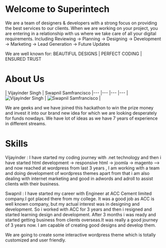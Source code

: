 Welcome to Superintech
================

We are a team of designers & developers with a strong focus on providing the best services to our clients. When we are working on your project, you are entering in a relationship with us where we take care of all your digital requirements. Including Reviewing -> Planning -> Designing -> Development -> Marketing -> Lead Generation -> Future Updates

We are well known for: 
BEAUTIFUL DESIGNS  |  PERFECT CODING  |  ENSURED TRUST

About Us
===========================

| Vijayinder Singh | Swapnil Samfrancisco
|--- |--- |--- |---
| ![Vijayinder Singh](http://superintech.com/hackathon/vj.gif) | ![Swapnil Samfrancisco](http://superintech.com/hackathon/swapnil.gif) | 

We are geeks and we have joined this hackathon to win the prize money and invest it into our brand new idea for which we are looking desperately for funds nowdays.
We have lot of ideas as we have 7 years of experience in different streams.

Skills 
=======
Vijayinder : I have started my coding journey with .net technology and then i have started html development -> responsive html -> joomla -> magento --> and now reached at wordpress from last 3 years , I am working with a team and doing development of wordpress themes apart from that i am also dealing with internet marketing and good in adwords and adroll to assist clients with their business.  

Swapnil : I have started my career with Engineer at ACC Cement limited company.I got placed there from my college. It was a good job as ACC is well known company, but my actual interest was in designing and development. So i worked with ACC for 3 years and then i resigned and started learning design and development. After 3 months i was ready and started getting business from clients overseas.It was really a good journey of 3 years now. I am capable of creating good designs and develop them.

We are going to create some interactive wordpress theme which is totally customized and user friendly.
